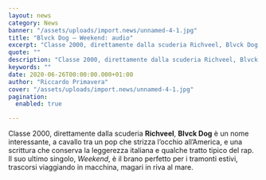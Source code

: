 ```yaml
---
layout: news
category: News
banner: "/assets/uploads/import.news/unnamed-4-1.jpg"
title: "Blvck Dog – Weekend: audio"
excerpt: "Classe 2000, direttamente dalla scuderia Richveel, Blvck Dog è un nome interessante, a cavallo tra un pop che strizza l’occhio all’America, e una scrittura che conserva la leggerezza italiana e qualche tratto tipico del rap. Il suo ultimo singolo, Weekend, è il brano perfetto per i tramonti estivi, trascorsi viaggiando in macchina, magari in riva [&hellip"
quote: ""
description: "Classe 2000, direttamente dalla scuderia Richveel, Blvck Dog è un nome interessante, a cavallo tra un pop che strizza l’occhio all’America, e una scrittura che conserva la leggerezza italiana e qualche tratto tipico del rap. Il suo ultimo singolo, Weekend, è il brano perfetto per i tramonti estivi, trascorsi viaggiando in macchina, magari in riva [&hellip"
keywords: ""
date: 2020-06-26T00:00:00.000+01:00
author: "Riccardo Primavera"
cover: "/assets/uploads/import.news/unnamed-4-1.jpg"
pagination:
  enabled: true

---
```


Classe 2000, direttamente dalla scuderia **Richveel**, **Blvck Dog** è un nome interessante, a cavallo tra un pop che strizza l’occhio all’America, e una scrittura che conserva la leggerezza italiana e qualche tratto tipico del rap. Il suo ultimo singolo, _Weekend_, è il brano perfetto per i tramonti estivi, trascorsi viaggiando in macchina, magari in riva al mare.